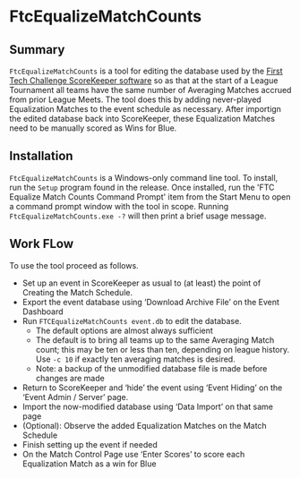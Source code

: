 # FtcEqualizeMatchCounts

## Summary
``FtcEqualizeMatchCounts`` is a tool for editing the database used by the [First Tech Challenge ScoreKeeper software](https://github.com/FIRST-Tech-Challenge/scorekeeper) so as that at the start of a League Tournament all teams have the same number of Averaging Matches accrued from prior League Meets. The tool does this by adding never-played Equalization Matches to the event schedule as necessary. After importign the edited database back into ScoreKeeper, these Equalization Matches need to be manually scored as Wins for Blue.

## Installation
``FtcEqualizeMatchCounts`` is a Windows-only command line tool. To install, run the ``Setup`` program found in the release. Once installed, run the 'FTC Equalize Match Counts Command Prompt' item from the Start Menu to open a command prompt window with the tool in scope. Running ``FtcEqualizeMatchCounts.exe -?`` will then print a brief usage message.

## Work FLow
To use the tool proceed as follows.
* Set up an event in ScoreKeeper as usual to (at least) the point of Creating the Match Schedule.
*	Export the event database using ‘Download Archive File’ on the Event Dashboard
*	Run ``FTCEqualizeMatchCounts event.db`` to edit the database.
    - The default options are almost always sufficient
    - The default is to bring all teams up to the same Averaging Match count; this may be ten or less than ten, depending on league history. Use ``-c 10`` if exactly ten averaging matches is desired.
    - Note: a backup of the unmodified database file is made before changes are made
*	Return to ScoreKeeper and ‘hide’ the event using ‘Event Hiding’ on the ‘Event Admin / Server’ page.
*	Import the now-modified database using ‘Data Import’ on that same page
*	(Optional): Observe the added Equalization Matches on the Match Schedule
*	Finish setting up the event if needed
*	On the Match Control Page use ‘Enter Scores’ to score each Equalization Match as a win for Blue

